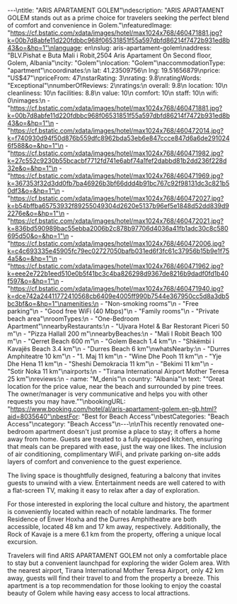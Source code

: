 ---\ntitle: "ARIS APARTAMENT GOLEM"\ndescription: "ARIS APARTAMENT GOLEM stands out as a prime choice for travelers seeking the perfect blend of comfort and convenience in Golem."\nfeaturedImage: "https://cf.bstatic.com/xdata/images/hotel/max1024x768/460471881.jpg?k=00b7d8abfe11d220fdbbc968f06531851f55a597dbfd86214f7472b931ed8b43&o=&hp=1"\nlanguage: en\nslug: aris-apartament-golem\naddress: "BLV.Pishat e Buta Mali i Robit,2504 Aris Apartament On Second floor, Golem, Albania"\ncity: "Golem"\nlocation: "Golem"\naccommodationType: "apartment"\ncoordinates:\n  lat: 41.23509756\n  lng: 19.51656879\nprice: "US$47"\npriceFrom: 47\nstarRating: 3\nrating: 9.8\nratingWords: "Exceptional"\nnumberOfReviews: 2\nratings:\n  overall: 9.8\n  location: 10\n  cleanliness: 10\n  facilities: 8.8\n  value: 10\n  comfort: 10\n  staff: 10\n  wifi: 0\nimages:\n  - "https://cf.bstatic.com/xdata/images/hotel/max1024x768/460471881.jpg?k=00b7d8abfe11d220fdbbc968f06531851f55a597dbfd86214f7472b931ed8b43&o=&hp=1"\n  - "https://cf.bstatic.com/xdata/images/hotel/max1024x768/460472014.jpg?k=f740930d94f50d876b559dfc8962bda53eb6e847ccce847d6a6de2910246f588&o=&hp=1"\n  - "https://cf.bstatic.com/xdata/images/hotel/max1024x768/460471982.jpg?k=27c552c9230b55bcacbf7712fd741e6abf74a1fef2dabbd81b2dd236f228d32e&o=&hp=1"\n  - "https://cf.bstatic.com/xdata/images/hotel/max1024x768/460471969.jpg?k=367353f32d3dd0fb7ba46926b3bf66ddd4b91bc767c92f98131dc3c821b50df3&o=&hp=1"\n  - "https://cf.bstatic.com/xdata/images/hotel/max1024x768/460472027.jpg?k=b54bffba65753932f89255049304d2620e5137b96ef5e1848d52dd839d92276e&o=&hp=1"\n  - "https://cf.bstatic.com/xdata/images/hotel/max1024x768/460472021.jpg?k=836bd590989bac55ebba2006b2c878b97706d4036a41fb1adc30c8c580695d50&o=&hp=1"\n  - "https://cf.bstatic.com/xdata/images/hotel/max1024x768/460472006.jpg?k=c4c693335e45905fc79ec02727050bafb031ed6f3fc61c37956b15b9e1f754a5&o=&hp=1"\n  - "https://cf.bstatic.com/xdata/images/hotel/max1024x768/460471962.jpg?k=eee2e722b1eed510e0b5f41bc3c4ba826298d9367de8216b9dadf0fd1b40f597&o=&hp=1"\n  - "https://cf.bstatic.com/xdata/images/hotel/max1024x768/460471940.jpg?k=dce742a24411772410568cb6409e4005ff990b7544e367950cc5d8a3db5bc3bf&o=&hp=1"\namenities:\n  - "Non-smoking rooms"\n  - "Free parking"\n  - "Good free WiFi (40 Mbps)"\n  - "Family rooms"\n  - "Private beach area"\nroomTypes:\n  - "One-Bedroom Apartment"\nnearbyRestaurants:\n  - "Ujvara Hotel & Bar Restorant Piceri 50 m"\n  - "Pizza Hallall 200 m"\nnearbyBeaches:\n  - "Mali I Robit Beach 100 m"\n  - "Qerret Beach 600 m"\n  - "Golem Beach 1.4 km"\n  - "Shkëmbi i Kavajës Beach 3.4 km"\n  - "Durres Beach 6 km"\nwhatsNearby:\n  - "Durres Amphiteatre 10 km"\n  - "1. Maj 11 km"\n  - "Wine Dhe Pooh 11 km"\n  - "Yje Dhe Hena 11 km"\n  - "Sheshi Demokracia 11 km"\n  - "Bekimi 11 km"\n  - "Sotir Noka 11 km"\nairports:\n  - "Tirana International Airport Mother Teresa 25 km"\nreviews:\n  - name: "M_denis"\n    country: "Albania"\n    text: "“Great location for the price value, near the beach and surrounded by pine trees. The owner/manager is very communicative and helps you with other requests you may have.”"\nbookingURL: "https://www.booking.com/hotel/al/aris-apartament-golem.en-gb.html?aid=8035640"\nbestFor: "Best for Beach Access"\nbestCategories: "Beach Access"\ncategory: "Beach Access"\n---\n\nThis recently renovated one-bedroom apartment doesn't just promise a place to stay; it offers a home away from home. Guests are treated to a fully equipped kitchen, ensuring that meals can be prepared with ease, just the way one likes. The inclusion of air conditioning, complimentary WiFi, and private parking on-site adds layers of comfort and convenience to the guest experience.

The living space is thoughtfully designed, featuring a balcony that invites guests to unwind with a view. Entertainment needs are well catered to with a flat-screen TV, making it easy to relax after a day of exploration. 

For those interested in exploring the local culture and history, the apartment is conveniently located within reach of notable landmarks. The former Residence of Enver Hoxha and the Durres Amphitheatre are both accessible, located 48 km and 17 km away, respectively. Additionally, the Rock of Kavaje is a mere 6.1 km from the property, offering a unique local excursion.

Travelers will find ARIS APARTAMENT GOLEM not only a comfortable place to stay but a convenient launchpad for exploring the wider Golem area. With the nearest airport, Tirana International Mother Teresa Airport, only 42 km away, guests will find their travel to and from the property a breeze. This apartment is a top recommendation for those looking to enjoy the coastal beauty of Golem while having easy access to local attractions.